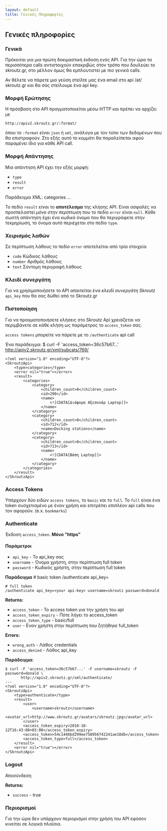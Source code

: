 ```yaml
---
layout: default
title: Γενικές Πληροφορίες
---
```


## Γενικές πληροφορίες ##

### Γενικά ###

Πρόκειται για μια πρώτη δοκιμαστική έκδοση ενός API. Για την ώρα τα
περισσότερα calls αντιστοιχούν επακριβώς στον τρόπο που δουλεύει το
skroutz.gr, στο μέλλον όμως θα εμπλουτιστεί με πιο γενικά calls.

Αν θέλετε να πάρετε μια γεύση στείλτε μας ένα email στο api /at/
skroutz.gr και θα σας στείλουμε ένα api key.

### Μορφή Ερώτησης ###

Η πρόσβαση στο API πραγματοποιείται μέσω HTTP και πρέπει να αρχίζει με

    http://apiv2.skroutz.gr/:format/

όπου το `:format` είναι `json` ή `xml`, ανάλογα με τον τύπο των
δεδομένων που θα επιστραφούν. Στο εξής αυτό το κομμάτι θα παραλείπεται
αφού παραμένει ίδιο για κάθε API call.

### Μορφή Απάντησης ###

Μια απάντηση API έχει την εξής μορφή:

 * `type`
 * `result`
 * `error`

Παράδειγμα XML:
    <?xml version="1.0" encoding="UTF-8"?>
    <SkroutzApi>
        <type>categories</type>
        <error nil="true"></error>
        <result>
        ...
        </result>
    </SkroutzApi>

To πεδίο `result` είναι το **αποτέλεσμα** της κλήσης API. Είναι ασφαλές
να προσπελαστεί *μόνο στην περίπτωση* που το πεδίο `error` είναι
`null`. Κάθε σωστή απάντηση έχει ένα κωδικό όνομα που θα περιγράφετε
στην τεκμηρίωση, το όνομα αυτό περιέχεται στο πεδίο `type`.

### Χειρισμός λαθών ###

Σε περίπτωση λάθους το πεδίο `error` αποτελείται από τρία στοιχεία

 * `code` Κώδικος λάθους
 * `number` Αριθμός λάθους
 * `text` Σύντομη περιγραφή λάθους


### Κλειδί συνεργάτη ###

Για να χρησιμοποιήσετε το API απαιτείται ένα *κλειδί συνεργάτη Skroutz* `api_key` που 
θα σας δώθεί από το Skroutz.gr

### Πιστοποίηση ###

Για να πραγματοποιήσετε κλήσεις στο Skroutz Api χρειάζεται να περιμβάνετε σε κάθε κλήση
ως παράμετρος το `access_token` σας.

`access tokens` μπορείτε να πάρετε με το `/authenticate` api call

Ένα παράδειγμα:
    $ curl -F 'access_token=36c57b67...' http://apiv2.skroutz.gr/xml/subcats/769/

    <?xml version="1.0" encoding="UTF-8"?>
    <SkroutzApi>
        <type>categories</type>
        <error nil="true"></error>
        <result>
            <categories>
                <category>
                    <children_count>0</children_count>
                    <id>290</id>
                    <name>
                        <![CDATA[Διάφορα Αξεσουάρ Laptop]]>
                    </name>
                </category>
                <category>
                    <children_count>0</children_count>
                    <id>712</id>
                    <name>Docking stations</name>
                </category>
                <category>
                    <children_count>0</children_count>
                    <id>713</id>
                    <name>
                        <![CDATA[Βάση Laptop]]>
                    </name>
                </category>
            </categories>
        </result>
    </SkroutzApi>

### Access Tokens ###

Υπάρχουν δύο ειδών `access tokens`, το `basic` και το `full`.
Το `full` είναι ένα token συσχετισμένο με έναν χρήση και επιτρέπει επιπλέον api calls που τον αφορούν. (e.x. `bookmarks`)

### Authenticate ###

Έκδοση `access_token`. **Μόνο "https"**

#### Παράμετροι ####
 * `api_key` - Το api_key σας
 * `username` - Όνομα χρήστη, στην περίπτωση full token
 * `password` - Κωδικός χρήστη, στην περίπτωση full token

**Παράδειγμα**
    # basic token
    /authenticate api_key=<your api-key>
    
    # full token
    /authenticate api_key=<your api-key> username=skroutz password=donald

**Returns:**

 * `access_token` - Το access token για την χρήση του api
 * `access_token_expiry` - Πότε λήγει το access_token
 * `access_token_type` - basic/full
 * `user` - Εναν χρήστη στην περίπτωση που ζητήθηκε  full_token

**Errors:**

  * `wrong_auth` - Λάθος credentials
  * `access_denied` - Λάθος api_key

**Παράδειγμα:**

    $ curl -F 'access_token=36c57b67...' -F username=skroutz -F password=donald \
           http://apiv2.skroutz.gr/xml/authenticate/
    ---
    <?xml version="1.0" encoding="UTF-8"?>
    <SkroutzApi>
        <type>authenticate</type>
        <result>
            <user>
                <username>skroutz</username>
                <avatar_url>http://www.skroutz.gr/avatars/skroutz.jpg</avatar_url>
            </user>
            <access_token_expiry>2010-10-12T16:43:08+03:00</access_token_expiry>
            <access_token>54c1446bd299ee758956f42241ae18db</access_token>
            <access_token_type>full</access_token>
        </result>
        <error nil="true"></error>
    </SkroutzApi>


### Logout ###
Αποσύνδεση

**Returns:**

 * `success` - true
    
### Περιορισμοί ###

Για την ώρα δεν υπάρχουν περιορισμοί στην χρήση του API εφόσον κινείται
σε λογικά πλαίσια.
